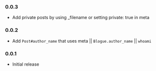 ### 0.0.3

* Add private posts by using _filename or setting private: true in meta

### 0.0.2

* Add `Post#author_name` that uses meta || `Blogue.author_name` || `whoami`

### 0.0.1

* Initial release
